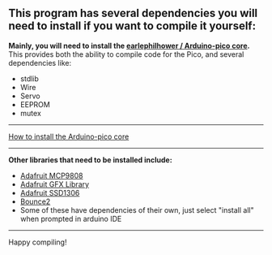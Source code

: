 ## This program has several dependencies you will need to install if you want to compile it yourself:

**Mainly, you will need to install the [earlephilhower / Arduino-pico core](https://github.com/earlephilhower/arduino-pico).** This provides both the ability to compile code for the Pico, and several dependencies like:
  - stdlib
  - Wire
  - Servo
  - EEPROM
  - mutex

---

[How to install the Arduino-pico core](https://github.com/earlephilhower/arduino-pico/blob/master/docs/install.rst)

---

**Other libraries that need to be installed include:**
- [Adafruit MCP9808](https://github.com/adafruit/Adafruit_MCP9808_Library)
- [Adafruit GFX Library](https://github.com/adafruit/Adafruit-GFX-Library)
- [Adafruit SSD1306](https://github.com/adafruit/Adafruit_SSD1306)
- [Bounce2](https://github.com/thomasfredericks/Bounce2)
- Some of these have dependencies of their own, just select "install all" when prompted in arduino IDE

---

Happy compiling!